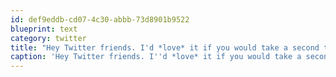 ```yaml
---
id: def9eddb-cd07-4c30-abbb-73d8901b9522
blueprint: text
category: twitter
title: "Hey Twitter friends. I'd *love* it if you would take a second to vote for my Tikal video here: contest.youllneverforgetit.com/spotlight/71/ #YNFI"
caption: 'Hey Twitter friends. I''d *love* it if you would take a second to vote for my Tikal video here: <a href="http://contest.youllneverforgetit.com/spotlight/71/" title="http://contest.youllneverforgetit.com/spotlight/71/" class="link link_untco">contest.youllneverforgetit.com/spotlight/71/</a> <span class="hashtag hashtag_local">#<a href="http://tweettemp.darylchymko.ca/?tag=ynfi">YNFI</a>'
---
```

